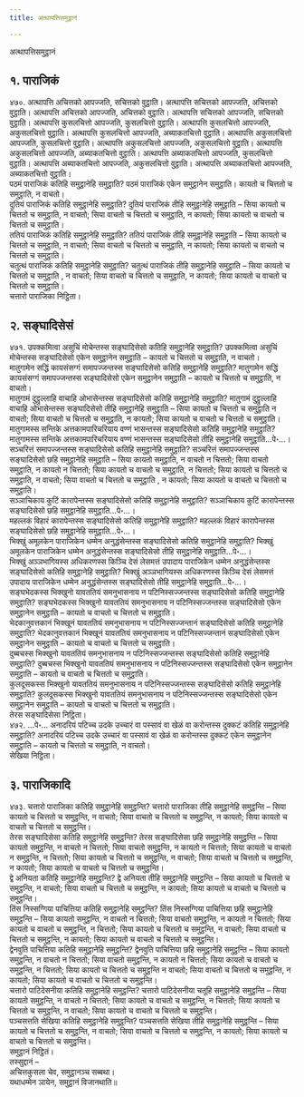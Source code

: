 ```yaml
---
title: अत्थापत्तिसमुट्ठानं

---
```

अत्थापत्तिसमुट्ठानं  


## १. पाराजिकं

४७०. अत्थापत्ति अचित्तको आपज्जति, सचित्तको वुट्ठाति। अत्थापत्ति सचित्तको आपज्जति, अचित्तको वुट्ठाति। अत्थापत्ति अचित्तको आपज्जति, अचित्तको वुट्ठाति। अत्थापत्ति सचित्तको आपज्जति, सचित्तको वुट्ठाति। अत्थापत्ति कुसलचित्तो आपज्जति, कुसलचित्तो वुट्ठाति। अत्थापत्ति कुसलचित्तो आपज्जति, अकुसलचित्तो वुट्ठाति। अत्थापत्ति कुसलचित्तो आपज्जति, अब्याकतचित्तो वुट्ठाति। अत्थापत्ति अकुसलचित्तो आपज्जति, कुसलचित्तो वुट्ठाति। अत्थापत्ति अकुसलचित्तो आपज्जति, अकुसलचित्तो वुट्ठाति। अत्थापत्ति अकुसलचित्तो आपज्जति, अब्याकतचित्तो वुट्ठाति। अत्थापत्ति अब्याकतचित्तो आपज्जति, कुसलचित्तो वुट्ठाति। अत्थापत्ति अब्याकतचित्तो आपज्जति, अकुसलचित्तो वुट्ठाति। अत्थापत्ति अब्याकतचित्तो आपज्जति, अब्याकतचित्तो वुट्ठाति।  
पठमं पाराजिकं कतिहि समुट्ठानेहि समुट्ठाति? पठमं पाराजिकं एकेन समुट्ठानेन समुट्ठाति। कायतो च चित्ततो च समुट्ठाति, न वाचतो।  
दुतियं पाराजिकं कतिहि समुट्ठानेहि समुट्ठाति? दुतियं पाराजिकं तीहि समुट्ठानेहि समुट्ठाति – सिया कायतो च चित्ततो च समुट्ठाति, न वाचतो; सिया वाचतो च चित्ततो च समुट्ठाति, न कायतो; सिया कायतो च वाचतो च चित्ततो च समुट्ठाति।  
ततियं पाराजिकं कतिहि समुट्ठानेहि समुट्ठाति? ततियं पाराजिकं तीहि समुट्ठानेहि समुट्ठाति – सिया कायतो च चित्ततो च समुट्ठाति, न वाचतो; सिया वाचतो च चित्ततो च समुट्ठाति, न कायतो; सिया कायतो च वाचतो च चित्ततो च समुट्ठाति।  
चतुत्थं पाराजिकं कतिहि समुट्ठानेहि समुट्ठाति? चतुत्थं पाराजिकं तीहि समुट्ठानेहि समुट्ठाति – सिया कायतो च चित्ततो च समुट्ठाति , न वाचतो; सिया वाचतो च चित्ततो च समुट्ठाति, न कायतो; सिया कायतो च वाचतो च चित्ततो च समुट्ठाति।  
चत्तारो पाराजिका निट्ठिता।  


## २. सङ्घादिसेसं

४७१. उपक्कमित्वा असुचिं मोचेन्तस्स सङ्घादिसेसो कतिहि समुट्ठानेहि समुट्ठाति? उपक्कमित्वा असुचिं मोचेन्तस्स सङ्घादिसेसो एकेन समुट्ठानेन समुट्ठाति – कायतो च चित्ततो च समुट्ठाति, न वाचतो।  
मातुगामेन सद्धिं कायसंसग्गं समापज्जन्तस्स सङ्घादिसेसो कतिहि समुट्ठानेहि समुट्ठाति? मातुगामेन सद्धिं कायसंसग्गं समापज्जन्तस्स सङ्घादिसेसो एकेन समुट्ठानेन समुट्ठाति – कायतो च चित्ततो च समुट्ठाति, न वाचतो।  
मातुगामं दुट्ठुल्लाहि वाचाहि ओभासेन्तस्स सङ्घादिसेसो कतिहि समुट्ठानेहि समुट्ठाति? मातुगामं दुट्ठुल्लाहि वाचाहि ओभासेन्तस्स सङ्घादिसेसो तीहि समुट्ठानेहि समुट्ठाति – सिया कायतो च चित्ततो च समुट्ठाति न वाचतो; सिया वाचतो च चित्ततो च समुट्ठाति, न कायतो; सिया कायतो च वाचतो च चित्ततो च समुट्ठाति।  
मातुगामस्स सन्तिके अत्तकामपारिचरियाय वण्णं भासन्तस्स सङ्घादिसेसो कतिहि समुट्ठानेहि समुट्ठाति? मातुगामस्स सन्तिके अत्तकामपारिचरियाय वण्णं भासन्तस्स सङ्घादिसेसो तीहि समुट्ठानेहि समुट्ठाति…पे॰…।  
सञ्चरित्तं समापज्जन्तस्स सङ्घादिसेसो कतिहि समुट्ठानेहि समुट्ठाति? सञ्चरित्तं समापज्जन्तस्स सङ्घादिसेसो छहि समुट्ठानेहि समुट्ठाति – सिया कायतो समुट्ठाति, न वाचतो न चित्ततो; सिया वाचतो समुट्ठाति, न कायतो न चित्ततो; सिया कायतो च वाचतो च समुट्ठाति, न चित्ततो; सिया कायतो च चित्ततो च समुट्ठाति, न वाचतो; सिया वाचतो च चित्ततो च समुट्ठाति , न कायतो; सिया कायतो च वाचतो च चित्ततो च समुट्ठाति।  
सञ्ञाचिकाय कुटिं कारापेन्तस्स सङ्घादिसेसो कतिहि समुट्ठानेहि समुट्ठाति? सञ्ञाचिकाय कुटिं कारापेन्तस्स सङ्घादिसेसो छहि समुट्ठानेहि समुट्ठाति…पे॰…।  
महल्लकं विहारं कारापेन्तस्स सङ्घादिसेसो कतिहि समुट्ठानेहि समुट्ठाति? महल्लकं विहारं कारापेन्तस्स सङ्घादिसेसो छहि समुट्ठानेहि समुट्ठाति…पे॰…।  
भिक्खुं अमूलकेन पाराजिकेन धम्मेन अनुद्धंसेन्तस्स सङ्घादिसेसो कतिहि समुट्ठानेहि समुट्ठाति? भिक्खुं अमूलकेन पाराजिकेन धम्मेन अनुद्धंसेन्तस्स सङ्घादिसेसो तीहि समुट्ठानेहि समुट्ठाति…पे॰…।  
भिक्खुं अञ्ञभागियस्स अधिकरणस्स किञ्चि देसं लेसमत्तं उपादाय पाराजिकेन धम्मेन अनुद्धंसेन्तस्स सङ्घादिसेसो कतिहि समुट्ठानेहि समुट्ठाति? भिक्खुं अञ्ञभागियस्स अधिकरणस्स किञ्चि देसं लेसमत्तं उपादाय पाराजिकेन धम्मेन अनुद्धंसेन्तस्स सङ्घादिसेसो तीहि समुट्ठानेहि समुट्ठाति…पे॰…।  
सङ्घभेदकस्स भिक्खुनो यावततियं समनुभासनाय न पटिनिस्सज्जन्तस्स सङ्घादिसेसो कतिहि समुट्ठानेहि समुट्ठाति? सङ्घभेदकस्स भिक्खुनो यावततियं समनुभासनाय न पटिनिस्सज्जन्तस्स सङ्घादिसेसो एकेन समुट्ठानेन समुट्ठाति – कायतो च वाचतो च चित्ततो च समुट्ठाति।  
भेदकानुवत्तकानं भिक्खूनं यावततियं समनुभासनाय न पटिनिस्सज्जन्तानं सङ्घादिसेसो कतिहि समुट्ठानेहि समुट्ठाति? भेदकानुवत्तकानं भिक्खूनं यावततियं समनुभासनाय न पटिनिस्सज्जन्तानं सङ्घादिसेसो एकेन समुट्ठानेन समुट्ठाति – कायतो च वाचतो च चित्ततो च समुट्ठाति।  
दुब्बचस्स भिक्खुनो यावततियं समनुभासनाय न पटिनिस्सज्जन्तस्स सङ्घादिसेसो कतिहि समुट्ठानेहि समुट्ठाति? दुब्बचस्स भिक्खुनो यावततियं समनुभासनाय न पटिनिस्सज्जन्तस्स सङ्घादिसेसो एकेन समुट्ठानेन समुट्ठाति – कायतो च वाचतो च चित्ततो च समुट्ठाति।  
कुलदूसकस्स भिक्खुनो यावततियं समनुभासनाय न पटिनिस्सज्जन्तस्स सङ्घादिसेसो कतिहि समुट्ठानेहि समुट्ठाति? कुलदूसकस्स भिक्खुनो यावततियं समनुभासनाय न पटिनिस्सज्जन्तस्स सङ्घादिसेसो एकेन समुट्ठानेन समुट्ठाति – कायतो च वाचतो च चित्ततो च समुट्ठाति।  
तेरस सङ्घादिसेसा निट्ठिता।  
४७२. …पे॰… अनादरियं पटिच्च उदके उच्चारं वा पस्सावं वा खेळं वा करोन्तस्स दुक्कटं कतिहि समुट्ठानेहि समुट्ठाति? अनादरियं पटिच्च उदके उच्चारं वा पस्सावं वा खेळं वा करोन्तस्स दुक्कटं एकेन समुट्ठानेन समुट्ठाति – कायतो च चित्ततो च समुट्ठाति, न वाचतो।  
सेखिया निट्ठिता।  


## ३. पाराजिकादि

४७३. चत्तारो पाराजिका कतिहि समुट्ठानेहि समुट्ठन्ति? चत्तारो पाराजिका तीहि समुट्ठानेहि समुट्ठन्ति – सिया कायतो च चित्ततो च समुट्ठन्ति, न वाचतो; सिया वाचतो च चित्ततो च समुट्ठन्ति, न कायतो; सिया कायतो च वाचतो च चित्ततो च समुट्ठन्ति।  
तेरस सङ्घादिसेसा कतिहि समुट्ठानेहि समुट्ठन्ति? तेरस सङ्घादिसेसा छहि समुट्ठानेहि समुट्ठन्ति – सिया कायतो समुट्ठन्ति, न वाचतो न चित्ततो; सिया वाचतो समुट्ठन्ति, न कायतो न चित्ततो; सिया कायतो च वाचतो न समुट्ठन्ति, न चित्ततो; सिया कायतो च चित्ततो च समुट्ठन्ति, न वाचतो; सिया वाचतो च चित्ततो च समुट्ठन्ति, न कायतो; सिया कायतो च वाचतो च चित्ततो च समुट्ठन्ति।  
द्वे अनियता कतिहि समुट्ठानेहि समुट्ठन्ति? द्वे अनियता तीहि समुट्ठानेहि समुट्ठन्ति – सिया कायतो च चित्ततो च समुट्ठन्ति, न वाचतो; सिया वाचतो च चित्ततो च समुट्ठन्ति, न कायतो; सिया कायतो च वाचतो च चित्ततो च समुट्ठन्ति।  
तिंस निस्सग्गिया पाचित्तिया कतिहि समुट्ठानेहि समुट्ठन्ति? तिंस निस्सग्गिया पाचित्तिया छहि समुट्ठानेहि समुट्ठन्ति – सिया कायतो समुट्ठन्ति, न वाचतो न चित्ततो; सिया वाचतो समुट्ठन्ति, न कायतो न चित्ततो; सिया कायतो च वाचतो च समुट्ठन्ति, न चित्ततो; सिया कायतो च चित्ततो च समुट्ठन्ति, न वाचतो; सिया वाचतो च चित्ततो च समुट्ठन्ति, न कायतो; सिया कायतो च वाचतो च चित्ततो च समुट्ठन्ति।  
द्वेनवुति पाचित्तिया कतिहि समुट्ठानेहि समुट्ठन्ति? द्वेनवुति पाचित्तिया छहि समुट्ठानेहि समुट्ठन्ति – सिया कायतो समुट्ठन्ति, न वाचतो न चित्ततो; सिया वाचतो समुट्ठन्ति, न कायतो न चित्ततो; सिया कायतो च वाचतो च समुट्ठन्ति, न चित्ततो; सिया कायतो च चित्ततो च समुट्ठन्ति न वाचतो; सिया वाचतो च चित्ततो च समुट्ठन्ति, न कायतो; सिया कायतो च वाचतो च चित्ततो च समुट्ठन्ति।  
चत्तारो पाटिदेसनीया कतिहि समुट्ठानेहि समुट्ठन्ति? चत्तारो पाटिदेसनीया चतूहि समुट्ठानेहि समुट्ठन्ति – सिया कायतो समुट्ठन्ति, न वाचतो न चित्ततो; सिया कायतो च वाचतो च समुट्ठन्ति, न चित्ततो; सिया कायतो च चित्ततो च समुट्ठन्ति, न वाचतो; सिया कायतो च वाचतो च चित्ततो च समुट्ठन्ति।  
पञ्चसत्तति सेखिया कतिहि समुट्ठानेहि समुट्ठन्ति? पञ्चसत्तति सेखिया तीहि समुट्ठानेहि समुट्ठन्ति – सिया कायतो च चित्ततो च समुट्ठन्ति, न वाचतो; सिया वाचतो च चित्ततो च समुट्ठन्ति, न कायतो; सिया कायतो च वाचतो च चित्ततो च समुट्ठन्ति।  
समुट्ठानं निट्ठितं।  
तस्सुद्दानं –  
अचित्तकुसला चेव, समुट्ठानञ्च सब्बथा।  
यथाधम्मेन ञायेन, समुट्ठानं विजानथाति॥  